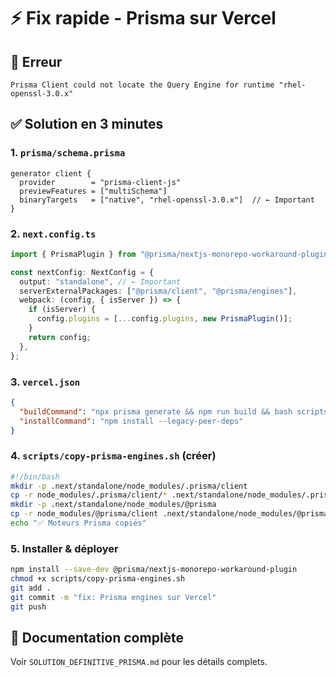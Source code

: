 # ⚡ Fix rapide - Prisma sur Vercel

## 🔴 Erreur

```
Prisma Client could not locate the Query Engine for runtime "rhel-openssl-3.0.x"
```

## ✅ Solution en 3 minutes

### 1. `prisma/schema.prisma`

```prisma
generator client {
  provider        = "prisma-client-js"
  previewFeatures = ["multiSchema"]
  binaryTargets   = ["native", "rhel-openssl-3.0.x"]  // ← Important
}
```

### 2. `next.config.ts`

```typescript
import { PrismaPlugin } from "@prisma/nextjs-monorepo-workaround-plugin";

const nextConfig: NextConfig = {
  output: "standalone", // ← Important
  serverExternalPackages: ["@prisma/client", "@prisma/engines"],
  webpack: (config, { isServer }) => {
    if (isServer) {
      config.plugins = [...config.plugins, new PrismaPlugin()];
    }
    return config;
  },
};
```

### 3. `vercel.json`

```json
{
  "buildCommand": "npx prisma generate && npm run build && bash scripts/copy-prisma-engines.sh",
  "installCommand": "npm install --legacy-peer-deps"
}
```

### 4. `scripts/copy-prisma-engines.sh` (créer)

```bash
#!/bin/bash
mkdir -p .next/standalone/node_modules/.prisma/client
cp -r node_modules/.prisma/client/* .next/standalone/node_modules/.prisma/client/
mkdir -p .next/standalone/node_modules/@prisma
cp -r node_modules/@prisma/client .next/standalone/node_modules/@prisma/
echo "✅ Moteurs Prisma copiés"
```

### 5. Installer & déployer

```bash
npm install --save-dev @prisma/nextjs-monorepo-workaround-plugin
chmod +x scripts/copy-prisma-engines.sh
git add .
git commit -m "fix: Prisma engines sur Vercel"
git push
```

## 📖 Documentation complète

Voir `SOLUTION_DEFINITIVE_PRISMA.md` pour les détails complets.

